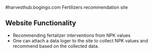 #harvesthub.bogingo.com
Fertilizers recommendation site
## Website Functionality 
- Recommending fertalizer interventions from NPK values
- One can attach a data loger to the site to collect NPK values and recommend based on the collected data. 

